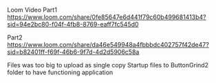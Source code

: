 Loom Video
Part1
https://www.loom.com/share/0fe85647e6d441f79c60b499681413b4?sid=94e2bc80-f04f-4fb8-8769-eaff7fc545d0


Part2
https://www.loom.com/share/da46e549948a4fbbbdc402757f42de47?sid=b82401ff-f69f-46b6-9f7d-4d2d5906c58a

Files was too big to upload as single copy Startup files to ButtonGrind2  folder to have functioning application
